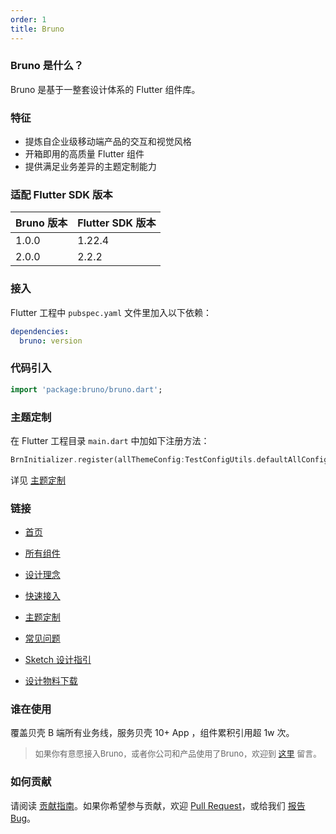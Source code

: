 ```yaml
---
order: 1
title: Bruno
---
```


### Bruno 是什么？

Bruno 是基于一整套设计体系的 Flutter 组件库。

### 特征

- 提炼自企业级移动端产品的交互和视觉风格
- 开箱即用的高质量 Flutter 组件
- 提供满足业务差异的主题定制能力

### 适配 Flutter SDK 版本

| Bruno 版本 | Flutter SDK 版本 |
| ---------- | ---------------- |
| 1.0.0      | 1.22.4           |
| 2.0.0      | 2.2.2            |

### 接入

Flutter 工程中 `pubspec.yaml` 文件里加入以下依赖：

```yaml
dependencies:
  bruno: version
```

### 代码引入

```dart
import 'package:bruno/bruno.dart';
```

### 主题定制

在 Flutter 工程目录 `main.dart` 中加如下注册方法：

```dart
BrnInitializer.register(allThemeConfig:TestConfigUtils.defaultAllConfig);
```

详见 [主题定制](./theme)

### 链接

- [首页](../)
- [所有组件](../widgets)
- [设计理念](https://mp.weixin.qq.com/s?__biz=MzIyODcxODY0OA==&mid=2247486048&idx=1&sn=0cc95bd85a54ce0f39f6247d15618ae8&chksm=e84ceb37df3b62216b34c7be041229630eca3d7c4fd3823ebf0520a9f2c99ed2cdf3e677904b&mpshare=1&scene=1&srcid=11012tvWvcYunVGfiPa8EfCT&sharer_sharetime=1635751229200&sharer_shareid=dbde8f595d5b99a8f5cfb27122964615&version=3.1.16.90294)
- [快速接入](./start)
- [主题定制](./theme)
- [常见问题](./faq)
- [Sketch 设计指引](./sketch)

- [设计物料下载](https://bruno.ke.com/download/sketch)

### 谁在使用

覆盖贝壳 B 端所有业务线，服务贝壳 10+ App ，组件累积引用超 1w 次。

<blockquote><p style="color:#666666">
  <font size="2">如果你有意愿接入Bruno，或者你公司和产品使用了Bruno，欢迎到 <a href="https://github.com/LianjiaTech/bruno/issues/2">这里</a> 留言。</font></p></blockquote>

### 如何贡献

请阅读 [贡献指南](./contribution)。如果你希望参与贡献，欢迎 [Pull Request](https://github.com/LianjiaTech/bruno/pulls)，或给我们 [报告 Bug](https://github.com/LianjiaTech/bruno/issues/new)。
